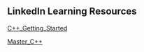 ## **LinkedIn Learning Resources**

[C++\_Getting_Started](https://www.linkedin.com/learning/paths/getting-started-with-c-plus-plus?u=42288921)

[Master_C++](https://www.linkedin.com/learning/paths/master-c-plus-plus?u=42288921)
